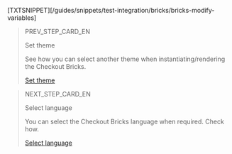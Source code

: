 [TXTSNIPPET][/guides/snippets/test-integration/bricks/bricks-modify-variables]

> PREV_STEP_CARD_EN  
>
> Set theme
>
> See how you can select another theme when instantiating/rendering the Checkout Bricks.
>
> [Set theme](/developers/en/docs/checkout-bricks/additional-content/set-theme)

> NEXT_STEP_CARD_EN
>
> Select language
>
> You can select the Checkout Bricks language when required. Check how.
>
> [Select language](/developers/en/docs/checkout-bricks/additional-content/select-language)
